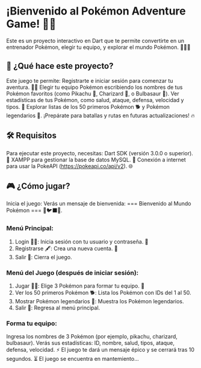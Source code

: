 # ¡Bienvenido al Pokémon Adventure Game! 🙋‍♂️ 
Este es un proyecto interactivo en Dart que te permite convertirte en un entrenador Pokémon, elegir tu equipo, y explorar el mundo Pokémon. 🧙‍♂️🌌

## 🚀 ¿Qué hace este proyecto?

Este juego te permite:
Registrarte e iniciar sesión para comenzar tu aventura. 🧑‍💻
Elegir tu equipo Pokémon escribiendo los nombres de tus Pokémon favoritos (como Pikachu 🐧, Charizard 🐘, o Bulbasaur 🦒).
Ver estadísticas de tus Pokémon, como salud, ataque, defensa, velocidad y tipos. 💪
Explorar listas de los 50 primeros Pokémon 🐕 y Pokémon legendarios 🧬.
¡Prepárate para batallas y rutas en futuras actualizaciones! 🔥

## 🛠️ Requisitos

Para ejecutar este proyecto, necesitas:
Dart SDK (versión 3.0.0 o superior). 🎯
XAMPP para gestionar la base de datos MySQL. 💾
Conexión a internet para usar la PokeAPI (https://pokeapi.co/api/v2). 🌐

## 🎮 ¿Cómo jugar?
Inicia el juego:
Verás un mensaje de bienvenida: === Bienvenido al Mundo Pokémon === 🧞🐦‍⬛🦝.


### Menú Principal:

1. Login 🧑‍💻: Inicia sesión con tu usuario y contraseña. 🔐
2. Registrarse 🖋️: Crea una nueva cuenta. 🔑
3. Salir 🚷: Cierra el juego.

### Menú del Juego (después de iniciar sesión):

1. Jugar 🧙‍♂️: Elige 3 Pokémon para formar tu equipo. 💪
2. Ver los 50 primeros Pokémon 🐕: Lista los Pokémon con IDs del 1 al 50.
3. Mostrar Pokémon legendarios 🧬: Muestra los Pokémon legendarios.
4. Salir 🚷: Regresa al menú principal.

### Forma tu equipo:

Ingresa los nombres de 3 Pokémon (por ejemplo, pikachu, charizard, bulbasaur).
Verás sus estadísticas: ID, nombre, salud, tipos, ataque, defensa, velocidad. ⚡
El juego te dará un mensaje épico y se cerrará tras 10 segundos. ⏳ El juego se encuentra en mantemiento...
